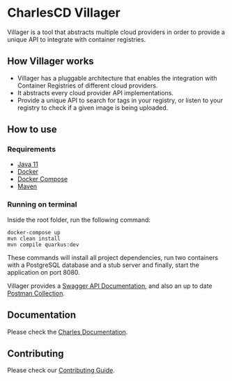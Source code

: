 # CharlesCD Villager

Villager is a tool that abstracts multiple cloud providers in order to provide a unique API to integrate with container registries.

## How Villager works

* Villager has a pluggable architecture that enables the integration with Container Registries of different cloud providers.
* It abstracts every cloud provider API implementations.
* Provide a unique API to search for tags in your registry, or listen to your registry to check if a given image is being uploaded.

## How to use

### Requirements
 - [Java 11]
 - [Docker]
 - [Docker Compose]
 - [Maven]

### Running on terminal

Inside the root folder, run the following command:

```
docker-compose up
mvn clean install
mvn compile quarkus:dev
```

These commands will install all project dependencies, run two containers with a PostgreSQL database and a stub server and finally, start the application on port 8080.

Villager provides a [Swagger API Documentation], and also an up to date [Postman Collection].

## Documentation

Please check the [Charles Documentation].

## Contributing

Please check our [Contributing Guide].

[Java 11]: https://www.oracle.com/java/technologies/javase-jdk11-downloads.html
[Docker]: https://docs.docker.com/get-docker/
[Docker Compose]: https://docs.docker.com/compose/
[Maven]: https://maven.apache.org/
[Charles Documentation]: https://docs.charlescd.io/
[Swagger API Documentation]: http://localhost:8080/swagger-ui.html
[Postman Collection]: data/postman/CharlesCD_Villager.postman_collection.json
[Contributing Guide]: https://github.com/ZupIT/charlescd/blob/master/CONTRIBUTING.md
